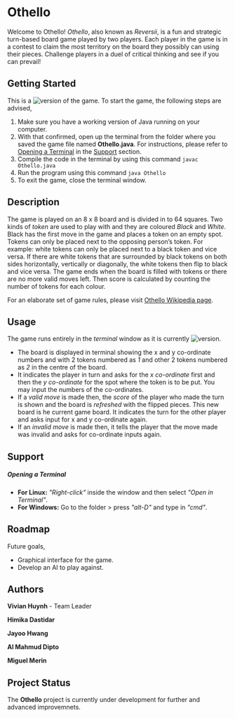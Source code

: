 # Othello
Welcome to Othello! *Othello*, also known as *Reversii*, is a fun and strategic turn-based board game played by two players. 
Each player in the game is in a contest to claim the most territory on the board they possibly can using their pieces. Challenge
players in a duel of critical thinking and see if you can prevail!

## Getting Started
This is a ![version](https://img.shields.io/badge/version-text--based-green.svg?style=flat-square) of the game. To start the game, the
following steps are advised,
1. Make sure you have a working version of Java running on your computer.
2. With that confirmed, open up the terminal from the folder where you saved the game file named **Othello.java**. For instructions, please
refer to [Opening a Terminal](#opening-a-terminal) in the [Support](#support) section.
3. Compile the code in the terminal by using this command ```javac Othello.java```
4. Run the program using this command ```java Othello```
5. To exit the game, close the terminal window.

## Description
The game is played on an 8 x 8 board and is divided in to 64 squares. Two kinds of *token* are used to play with and they are coloured
*Black* and *White*. Black has the first move in the game and places a token on an empty spot. Tokens can only be placed next to the opposing
person’s token. For example: white tokens can only be placed next to a black token and vice versa. If there are white tokens that are
surrounded by black tokens on both sides horizontally, vertically or diagonally, the white tokens then flip to black and vice versa. The game
ends when the board is filled with tokens or there are no more valid moves left. Then score is calculated by counting the number of tokens for
each colour.

For an elaborate set of game rules, please visit [Othello Wikipedia page](https://en.wikipedia.org/wiki/Reversi).

## Usage
The game runs entirely in the *terminal* window as it is currently ![version](https://img.shields.io/badge/version-text--based-green.svg?style=flat-square).
- The board is displayed in terminal showing the x and y co-ordinate numbers and with 2 tokens numbered as *1*
and other 2 tokens numbered as *2* in the centre of the board.
- It indicates the player in turn and asks for the *x co-ordinate* first and then the *y co-ordinate* for the spot where the token is to be put. You may input the numbers of the co-ordinates.
- If a *valid move* is made then, the *score* of the player who made the turn is shown and the board is *refreshed* with the flipped pieces.
This new board is he current game board. It indicates the turn for the other player and asks input for x and y co-ordinate again.
- If an *invalid move* is made then, it tells the player that the move made was invalid and asks for co-ordinate inputs again. 

## Support
##### Opening a Terminal
- **For Linux:** *"Right-click"* inside the window and then select *"Open in Terminal"*.
- **For Windows:** Go to the folder > press *"alt-D"* and type in *"cmd"*.

## Roadmap
Future goals,
- Graphical interface for the game.
- Develop an AI to play against.

## Authors
**Vivian Huynh** - Team Leader

**Himika Dastidar**

**Jayoo Hwang**

**Al Mahmud Dipto**

**Miguel Merin**

## Project Status
The **Othello** project is currently under development for further and advanced improvemnets.
